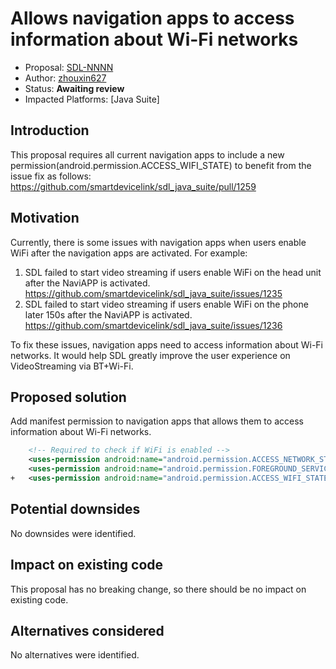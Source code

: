 # Allows navigation apps to access information about Wi-Fi networks

* Proposal: [SDL-NNNN](NNNN-allows-navigation-apps-to-access-information-about-Wi-Fi-networks.md)
* Author: [zhouxin627](https://github.com/zhouxin627)
* Status: **Awaiting review**
* Impacted Platforms: [Java Suite]

## Introduction
This proposal requires all current navigation apps to include a new permission(android.permission.ACCESS_WIFI_STATE) to benefit from the issue fix as follows:
https://github.com/smartdevicelink/sdl_java_suite/pull/1259


## Motivation
Currently, there is some issues with navigation apps when users enable WiFi after the navigation apps are activated.
For example:
1. SDL failed to start video streaming if users enable WiFi on the head unit after the NaviAPP is activated.
https://github.com/smartdevicelink/sdl_java_suite/issues/1235
2. SDL failed to start video streaming if users enable WiFi on the phone later 150s after the NaviAPP is activated.
https://github.com/smartdevicelink/sdl_java_suite/issues/1236

To fix these issues, navigation apps need to access information about Wi-Fi networks.
It would help SDL greatly improve the user experience on VideoStreaming via BT+Wi-Fi.


## Proposed solution
Add manifest permission to navigation apps that allows them to access information about Wi-Fi networks.
```xml
    <!-- Required to check if WiFi is enabled -->
    <uses-permission android:name="android.permission.ACCESS_NETWORK_STATE" />
    <uses-permission android:name="android.permission.FOREGROUND_SERVICE" />
+   <uses-permission android:name="android.permission.ACCESS_WIFI_STATE" />
```

## Potential downsides
No downsides were identified.

## Impact on existing code
This proposal has no breaking change, so there should be no impact on existing code.

## Alternatives considered
No alternatives were identified.
